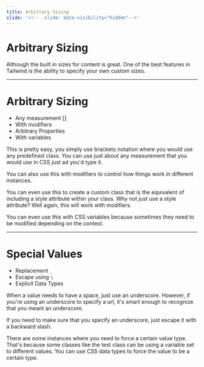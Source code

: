 ```yaml
---
title: Arbitrary Sizing
slide: '<!-- .slide: data-visibility="hidden"-->'
---
```


<!-- .slide: data-state="layout-title" class="bg-dark"-->

# Arbitrary Sizing

> >

Although the built in sizes for content is great. One of the best features in Tailwind is the ability to specify your own custom sizes.

---

# Arbitrary Sizing

- Any measurement []
- With modifiers
- Arbitrary Properties
- With variables
  > >

This is pretty easy, you simply use brackets notation where you would use any predefined class. You can use just about any measurement that you would use in CSS just ad you'd type it.

You can also use this with modifiers to control how things work in different instances.

You can even use this to create a custom class that is the equivalent of including a style attribute within your class. Why not just use a style attribute? Well again, this will work with modifiers.

You can even use this with CSS variables because sometimes they need to be modified depending on the context.

---

# Special Values

- Replacement `_`
- Escape using `\`
- Explicit Data Types

When a value needs to have a space, just use an underscore. However, if you're using an underscore to specify a url, it's smart enough to recognize that you meant an underscore.

If you need to make sure that you specify an underscore, just escape it with a backward slash.

There are some instances where you need to force a certain value type. That's because some classes like the text class can be using a variable set to different values. You can use CSS data types to force the value to be a certain type.
